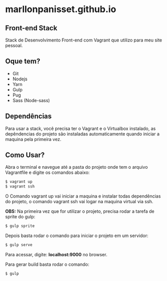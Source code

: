 # marllonpanisset.github.io

## Front-end Stack

Stack de Desenvolvimento Front-end com Vagrant que utilizo para meu site pessoal.

## Oque tem?

- Git
- Nodejs
- Yarn
- Gulp
- Pug
- Sass (Node-sass)

## Dependências
Para usar a stack, você precisa ter o Vagrant e o Virtualbox instalado, as depêndencias do projeto são instaladas automaticamente quando iniciar a maquina pela primeira vez.

## Como Usar?
Abra o terminal e navegue até a pasta do projeto onde tem o arquivo Vagrantfile e digite os comandos abaixo:

```bash
$ vagrant up
$ vagrant ssh
```
O Comando vagrant up vai iniciar a maquina e instalar todas dependências do projeto, o comando vagrant ssh vai logar na maquina virtual via ssh.

**OBS:** Na primeira vez que for utilizar o projeto, precisa rodar a tarefa de sprite do gulp:

```bash
$ gulp sprite
```

Depois basta rodar o comando para iniciar o projeto em um servidor:

```bash
$ gulp serve
```

Para acessar, digite: **localhost:9000** no browser.

Para gerar build basta rodar o comando:

```bash
$ gulp
```